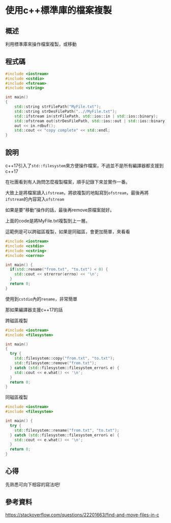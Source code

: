 # 使用c++標準庫的檔案複製

## 概述

利用標準庫來操作檔案複製，或移動

## 程式碼

```cpp
#include <iostream>
#include <cstdio>
#include <fstream>
#include <string>

int main()
{
    std::string strFilePath("MyFile.txt");
    std::string strDesFilePath("..//MyFile.txt");
    std::ifstream in(strFilePath, std::ios::in | std::ios::binary);
    std::ofstream out(strDesFilePath, std::ios::out | std::ios::binary);
    out << in.rdbuf();
    std::cout << "copy complete" << std::endl;
}
```    
## 說明

c++17引入了`std::filesystem`來方便操作檔案，不過並不是所有編譯器都支援到c++17

在社團看到有人詢問怎麼複製檔案，順手記錄下來並實作一番。

大致上是將檔案讀入`ifstream`，將欲複製的地點寫到`ofstream`，最後再將`ifstream`的內容寫入`ofstream`

如果是要"移動"操作的話，最後再remove原檔案就好。

上面的code是將MyFile.txt複製到上一層。

這範例是可以跨磁區複製，如果是同磁區，會更加簡單，來看看

```cpp
#include <iostream>
#include <cstdio>
#include <cstring>
#include <cerrno>

int main() {
  if(std::rename("from.txt", "to.txt") < 0) {
    std::cout << strerror(errno) << '\n';
  }
  return 0;
}
```
使用到`cstdio`內的`rename`，非常簡單

那如果編譯器支援c++17的話

跨磁區複製
```cpp
#include <iostream>
#include <filesystem>

int main()
{
  try {
    std::filesystem::copy("from.txt", "to.txt");
    std::filesystem::remove("from.txt");
  } catch (std::filesystem::filesystem_error& e) {
    std::cout << e.what() << '\n';
  }
  return 0;
}
```

同磁區複製
```cpp
#include <iostream>
#include <filesystem>

int main() {
  try {
    std::filesystem::rename("from.txt", "to.txt");
  } catch (std::filesystem::filesystem_error& e) {
    std::cout << e.what() << '\n';
  }
  return 0;
}
```

## 心得

先熟悉可向下相容的寫法吧!

## 參考資料

https://stackoverflow.com/questions/22201663/find-and-move-files-in-c
